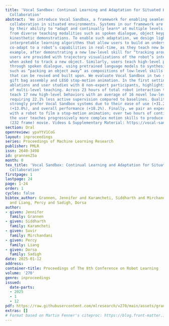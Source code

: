 ```yaml
---
title: 'Vocal Sandbox: Continual Learning and Adaptation for Situated Human-Robot
  Collaboration'
abstract: 'We introduce Vocal Sandbox, a framework for enabling seamless human-robot
  collaboration in situated environments. Systems in our framework are characterized
  by their ability to *adapt and continually learn* at multiple levels of abstraction
  from diverse teaching modalities such as spoken dialogue, object keypoints, and
  kinesthetic demonstrations. To enable such adaptation, we design lightweight and
  interpretable learning algorithms that allow users to build an understanding and
  co-adapt to a robot’s capabilities in real-time, as they teach new behaviors. For
  example, after demonstrating a new low-level skill for “tracking around” an object,
  users are provided with trajectory visualizations of the robot’s intended motion
  when asked to track a new object. Similarly, users teach high-level planning behaviors
  through spoken dialogue, using pretrained language models to synthesize behaviors
  such as “packing an object away” as compositions of low-level skills – concepts
  that can be reused and built upon. We evaluate Vocal Sandbox in two settings: collaborative
  gift bag assembly and LEGO stop-motion animation. In the first setting, we run systematic
  ablations and user studies with 8 non-expert participants, highlighting the impact
  of multi-level teaching. Across 23 hours of total robot interaction time, users
  teach 17 new high-level behaviors with an average of 16 novel low-level skills,
  requiring 22.1% less active supervision compared to baselines. Qualitatively, users
  strongly prefer Vocal Sandbox systems due to their ease of use (+31.2%), helpfulness
  (+13.0%), and overall performance (+18.2%). Finally, we pair an experienced system-user
  with a robot to film a stop-motion animation; over two hours of continuous collaboration,
  the user teaches progressively more complex motion skills to produce a 52 second
  (232 frame) movie. Videos & Supplementary Material: https://vocal-sandbox.github.io'
section: Oral
openreview: ypaYtV1CoG
layout: inproceedings
series: Proceedings of Machine Learning Research
publisher: PMLR
issn: 2640-3498
id: grannen25a
month: 0
tex_title: 'Vocal Sandbox: Continual Learning and Adaptation for Situated Human-Robot
  Collaboration'
firstpage: 1
lastpage: 24
page: 1-24
order: 1
cycles: false
bibtex_author: Grannen, Jennifer and Karamcheti, Siddharth and Mirchandani, Suvir
  and Liang, Percy and Sadigh, Dorsa
author:
- given: Jennifer
  family: Grannen
- given: Siddharth
  family: Karamcheti
- given: Suvir
  family: Mirchandani
- given: Percy
  family: Liang
- given: Dorsa
  family: Sadigh
date: 2025-01-12
address:
container-title: Proceedings of The 8th Conference on Robot Learning
volume: '270'
genre: inproceedings
issued:
  date-parts:
  - 2025
  - 1
  - 12
pdf: https://raw.githubusercontent.com/mlresearch/v270/main/assets/grannen25a/grannen25a.pdf
extras: []
# Format based on Martin Fenner's citeproc: https://blog.front-matter.io/posts/citeproc-yaml-for-bibliographies/
---
```

